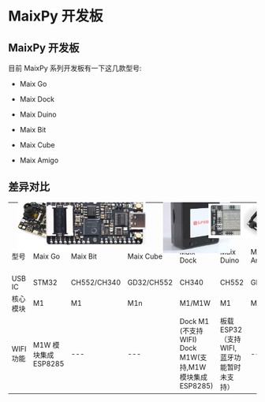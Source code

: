 # MaixPy 开发板


## MaixPy 开发板

目前 MaixPy 系列开发板有一下这几款型号:

- Maix Go

- Maix Dock

- Maix Duino

- Maix Bit

- Maix Cube

- Maix Amigo
<style>
        img{
            transform:scale(2);//设置缩放比例
            -ms-transform:scale(2);
            -webkit-transform:scale(2);
            -o-transform:scale(2);
            -moz-transform:scale(2);
        }
</style>

## 差异对比
<table>
  <tbody>
    <tr>
      <th width="226" scope="col">&nbsp;</th>
      <th width="226" scope="col"><a href="maix_go.html"><img src="../assets/dk_board/maix_go/Go.jpg" width="200"  alt=""/></a></th>
      <th width="226" scope="col"><a href="maix_bit.html"><img src="../assets/dk_board/maix_bit/Bit.png" width="200"  alt="Bit"/></a></th>
      <th width="226" scope="col"><a href="maix_Amigo.html"><img src="../assets/dk_board/maxi_amigo/image-20200730120223557.png" width="200"   alt=""/></a> </th>
      <th width="226" scope="col"><a href="maix_cube.html"><img src="../assets/dk_board/maix_cube/maix_cube.png" width="200"  alt="maix_cube"/></a></th>
      <th width="226" scope="col"><a href="Maix_dock.html"><img src="../assets/dk_board/maix_dock/Dan_Dock.png" width="200"  alt=""/></a></th>
      <th width="226" scope="col"><a href="maix_duino.html"><img src="../assets/dk_board/maix_duino/maixduino_2.png" width="200"  alt=""/></a> </th>      
    </tr>
    <tr>
      <td>型号 </td>
      <td>Maix Go</td>
      <td>Maix Bit</td>
      <td>Maix Cube</td>
      <td><p>Maix Dock</p></td>
      <td>Maix Duino</td>
      <td>Maix Amigo</td>
    </tr>
    <tr>
      <td>USB IC</td>
      <td>STM32</td>
      <td>CH552/CH340</td>
      <td>GD32/CH552</td>
      <td>CH340</td>
      <td>CH552</td>
      <td>GD32</td>
    </tr>
    <tr>
      <td>核心模块</td>
      <td>M1</td>
      <td>M1</td>
      <td>M1n</td>
      <td>M1/M1W</td>
      <td>M1</td>
      <td>M1n</td>
    </tr>
    <tr>
      <td height="48">WIFI 功能</td>
      <td>M1W 模块集成 ESP8285</td>
      <td>---</td>
      <td>---</td>
      <td>Dock M1 (不支持 WIFI)<br/>
        Dock M1W(支持,M1W 模块集成 ESP8285)</td>
      <td>板载 ESP32 （支持 WIFI, 蓝牙功能暂时未支持）</td>
      <td>---</td>
    </tr>
  </tbody>
</table>



